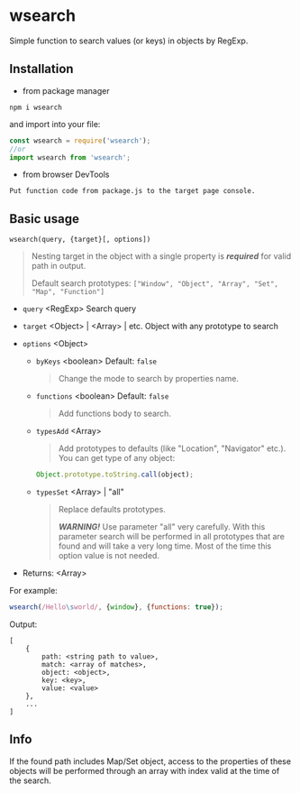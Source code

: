 # wsearch
Simple function to search values (or keys) in objects by RegExp.
## Installation
- from package manager
```
npm i wsearch
```
and import into your file:
```js
const wsearch = require('wsearch');
//or
import wsearch from 'wsearch';
```
- from browser DevTools
```
Put function code from package.js to the target page console.
```
## Basic usage
```
wsearch(query, {target}[, options])
```
> Nesting target in the object with a single property is ***required*** for valid path in output.
>
> Default search prototypes: `["Window", "Object", "Array", "Set", "Map", "Function"]`
- `query` \<RegExp\> Search query
- `target` \<Object\> | \<Array\> | etc. Object with any prototype to search
- `options` \<Object\>
	- `byKeys` \<boolean\> Default: `false`
		> Change the mode to search by properties name.
	- `functions` \<boolean\> Default: `false`
		> Add functions body to search.
	- `typesAdd` \<Array\>
		> Add prototypes to defaults (like "Location", "Navigator" etc.). You can get type of any object:
		```js
		Object.prototype.toString.call(object);
		```
	- `typesSet` \<Array\> | "all"
		> Replace defaults prototypes.
		>
		> ***WARNING!*** Use parameter "all" very carefully. With this parameter search will be performed in all prototypes that are found and will take a very long time. Most of the time this option value is not needed.
	
- Returns: \<Array\>

For example:
```js
wsearch(/Hello\sworld/, {window}, {functions: true});
```
Output:
```
[
	{
		path: <string path to value>,
		match: <array of matches>,
		object: <object>,
		key: <key>,
		value: <value>
	},
	...
]
```
## Info
If the found path includes Map/Set object, access to the properties of these objects will be performed through an array with index valid at the time of the search.
